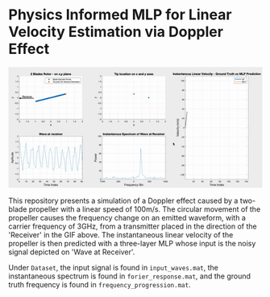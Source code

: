# Physics Informed MLP for Linear Velocity Estimation via Doppler Effect
![Description of GIF](results_GIF.gif)

This repository presents a simulation of a Doppler effect caused by a two-blade propeller with a linear speed of 100m/s. The circular movement of the propeller causes the frequency change on an emitted waveform, with a carrier frequency of 3GHz, from a transmitter placed in the direction of the 'Receiver' in the GIF above. The instantaneous linear velocity of the propeller is then predicted with a three-layer MLP whose input is the noisy signal depicted on 'Wave at Receiver'.

Under `Dataset`, the input signal is found in `input_waves.mat`, the instantaneous spectrum is found in `forier_response.mat`, and the ground truth frequency is found in `frequency_progression.mat`.
